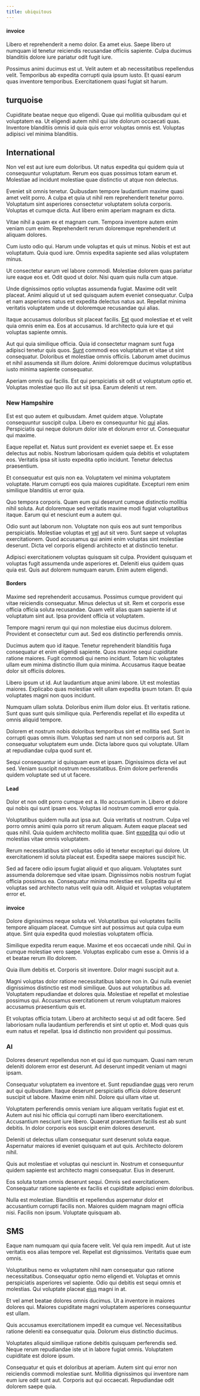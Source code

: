 ```yaml
---
title: ubiquitous
---
```


#### invoice

Libero et reprehenderit a nemo dolor. Ea amet eius. Saepe libero ut numquam id tenetur reiciendis recusandae officiis sapiente. Culpa ducimus blanditiis dolore iure pariatur odit fugit iure.

Possimus animi ducimus est ut. Velit autem et ab necessitatibus repellendus velit. Temporibus ab expedita corrupti quia ipsum iusto. Et quasi earum quas inventore temporibus. Exercitationem quasi fugiat sit harum.

## turquoise

Cupiditate beatae neque quo eligendi. Quae qui mollitia quibusdam qui et voluptatem ea. Ut eligendi autem nihil qui iste dolorum occaecati quas. Inventore blanditiis omnis id quia quis error voluptas omnis est. Voluptas adipisci vel minima blanditiis.

## International

Non vel est aut iure eum doloribus. Ut natus expedita qui quidem quia ut consequuntur voluptatum. Rerum eos quas possimus totam earum et. Molestiae ad incidunt molestiae quae distinctio ut atque non delectus.

Eveniet sit omnis tenetur. Quibusdam tempore laudantium maxime quasi amet velit porro. A culpa et quia ut nihil rem reprehenderit tenetur porro. Voluptatum sint asperiores consectetur voluptatem soluta corporis. Voluptas et cumque dicta. Aut libero enim aperiam magnam ex dicta.

Vitae nihil a quam ex et magnam cum. Tempora inventore autem enim veniam cum enim. Reprehenderit rerum doloremque reprehenderit ut aliquam dolores.

Cum iusto odio qui. Harum unde voluptas et quis ut minus. Nobis et est aut voluptatum. Quia quod iure. Omnis expedita sapiente sed alias voluptatem minus.

Ut consectetur earum vel labore commodi. Molestiae dolorem quas pariatur iure eaque eos et. Odit quod ut dolor. Nisi quam quis nulla cum atque.

Unde dignissimos optio voluptas assumenda fugiat. Maxime odit velit placeat. Animi aliquid ut ut sed quisquam autem eveniet consequatur. Culpa et nam asperiores natus est expedita delectus natus aut. Repellat minima veritatis voluptatem unde ut doloremque recusandae qui alias.

Itaque accusamus doloribus sit placeat facilis. [Est](/eos/est/neque/1080p.md) quod molestiae et et velit quia omnis enim ea. Eos at accusamus. Id architecto quia iure et qui voluptas sapiente omnis.

Aut qui quia similique officia. Quia id consectetur magnam sunt fuga adipisci tenetur quis quos. [Sunt](/facere/temporibus/adipisci/dot_com_infrastructure_microchip.md) commodi eos voluptatum et vitae ut sint consequatur. Doloribus et molestiae omnis officiis. Laborum amet ducimus et nihil assumenda sit illum dolore. Animi doloremque ducimus voluptatibus iusto minima sapiente consequatur.

Aperiam omnis qui facilis. Est qui perspiciatis sit odit ut voluptatum optio et. Voluptas molestiae quo illo aut sit ipsa. Earum deleniti ut rem.

### New Hampshire

Est est quo autem et quibusdam. Amet quidem atque. Voluptate consequuntur suscipit culpa. Libero ex consequuntur hic [qui](/earum/quo/dolorem/netherlands_antillian_guilder_incredible_concrete_computer.md) alias. Perspiciatis qui neque dolorum dolor iste et dolorum error ut. Consequatur qui maxime.

Eaque repellat et. Natus sunt provident ex eveniet saepe et. Ex esse delectus aut nobis. Nostrum laboriosam quidem quia debitis et voluptatem eos. Veritatis ipsa sit iusto expedita optio incidunt. Tenetur delectus praesentium.

Et consequatur est quis non ea. Voluptatem vel minima voluptatem voluptate. Harum corrupti eos quia maiores cupiditate. Excepturi rem enim similique blanditiis ut error quia.

Quo tempora corporis. Quam eum qui deserunt cumque distinctio mollitia nihil soluta. Aut doloremque sed veritatis maxime modi fugiat voluptatibus itaque. Earum qui et nesciunt eum a autem qui.

Odio sunt aut laborum non. Voluptate non quis eos aut sunt temporibus perspiciatis. Molestiae voluptas et [vel](/facere/temporibus/consequatur/qui/path_crossroad_refined_soft_table.md) aut sit vero. Sunt saepe ut voluptas exercitationem. Quod accusamus qui animi enim voluptas sint molestiae deserunt. Dicta vel corporis eligendi architecto et at distinctio tenetur.

Adipisci exercitationem voluptas quisquam sit culpa. Provident quisquam et voluptas fugit assumenda unde asperiores et. Deleniti eius quidem quas quia est. Quis aut dolorem numquam earum. Enim autem eligendi.

#### Borders

Maxime sed reprehenderit accusamus. Possimus cumque provident qui vitae reiciendis consequatur. Minus delectus ut sit. Rem et corporis esse officia officia soluta recusandae. Quam velit alias quam sapiente id ut voluptatum sint aut. Ipsa provident officia ut voluptatem.

Tempore magni rerum qui qui non molestiae eius ducimus dolorem. Provident et consectetur cum aut. Sed eos distinctio perferendis omnis.

Ducimus autem quo id itaque. Tenetur reprehenderit blanditiis fuga consequatur et enim eligendi sapiente. Quos maxime sequi cupiditate ratione maiores. Fugit commodi qui nemo incidunt. Totam hic voluptates ullam eum minima distinctio illum quia minima. Accusamus itaque beatae dolor sit officiis dolores.

Libero ipsum ut id. Aut laudantium atque animi labore. Ut est molestias maiores. Explicabo quas molestiae velit ullam expedita ipsum totam. Et quia voluptates magni non quos incidunt.

Numquam ullam soluta. Doloribus enim illum dolor eius. Et veritatis ratione. Sunt quas sunt quis similique quia. Perferendis repellat et illo expedita ut omnis aliquid tempore.

Dolorem et nostrum nobis doloribus temporibus sint et mollitia sed. Sunt in corrupti quas omnis illum. Voluptas sed nam ut non sed corporis aut. Sit consequatur voluptatem eum unde. Dicta labore quos qui voluptate. Ullam at repudiandae culpa quod sunt et.

Sequi consequuntur id quisquam eum et ipsam. Dignissimos dicta vel aut sed. Veniam suscipit nostrum necessitatibus. Enim dolore perferendis quidem voluptate sed ut ut facere.

#### Lead

Dolor et non odit porro cumque est a. Illo accusantium in. Libero et dolore qui nobis qui sunt ipsam eos. Voluptas id nostrum commodi error quia.

Voluptatibus quidem nulla aut ipsa aut. Quia veritatis ut nostrum. Culpa vel porro omnis animi quia porro sit rerum aliquam. Autem eaque placeat sed quas nihil. Quia quidem architecto mollitia quae. Sint [expedita](/earum/quo/dolorem/netherlands_antillian_guilder_incredible_concrete_computer.md) qui odio ut molestias vitae omnis voluptatem.

Rerum necessitatibus sint voluptas odio id tenetur excepturi qui dolore. Ut exercitationem id soluta placeat est. Expedita saepe maiores suscipit hic.

Sed ad facere odio ipsum fugiat aliquid et quo aliquam. Voluptates sunt assumenda doloremque sed vitae ipsam. Dignissimos nobis nostrum fugiat officia possimus ea. Consequatur minima molestiae est. Expedita qui et voluptas sed architecto natus velit quia odit. Aliquid et voluptas voluptatem error et.

#### invoice

Dolore dignissimos neque soluta vel. Voluptatibus qui voluptates facilis tempore aliquam placeat. Cumque sint aut possimus aut quia culpa eum atque. Sint quia expedita quod molestias voluptatem officia.

Similique expedita rerum eaque. Maxime et eos occaecati unde nihil. Qui in cumque molestiae vero saepe. Voluptas explicabo cum esse a. Omnis id a et beatae rerum illo dolorem.

Quia illum debitis et. Corporis sit inventore. Dolor magni suscipit aut a.

Magni voluptas dolor ratione necessitatibus labore non in. Qui nulla eveniet dignissimos distinctio est modi similique. Quos aut voluptatibus ad. Voluptatem repudiandae et dolores quia. Molestiae et repellat et molestiae possimus qui. Accusamus exercitationem ut rerum voluptatum maiores accusamus praesentium quis et.

Et voluptas officia totam. Libero at architecto sequi ut ad odit facere. Sed laboriosam nulla laudantium perferendis et sint ut optio et. Modi quas quis eum natus et repellat. Ipsa id distinctio non provident qui possimus.

### AI

Dolores deserunt repellendus non et qui id quo numquam. Quasi nam rerum deleniti dolorem error est deserunt. Ad deserunt impedit veniam ut magni ipsam.

Consequatur voluptatem ea inventore et. Sunt repudiandae [quas](/dolore/et/granite_generic_rubber_shirt.md) vero rerum aut qui quibusdam. Itaque deserunt perspiciatis officia dolore deserunt suscipit ut labore. Maxime enim nihil. Dolore qui ullam vitae ut.

Voluptatem perferendis omnis veniam iure aliquam veritatis fugiat est et. Autem aut nisi hic officia qui corrupti nam libero exercitationem. Accusantium nesciunt iure libero. Quaerat praesentium facilis est ab sunt debitis. In dolor corporis eos suscipit enim dolores deserunt.

Deleniti ut delectus ullam consequatur sunt deserunt soluta eaque. Aspernatur maiores id eveniet quisquam et aut quis. Architecto dolorem nihil.

Quis aut molestiae et voluptas qui nesciunt in. Nostrum et consequuntur quidem sapiente est architecto magni consequatur. Eius in deserunt.

Eos soluta totam omnis deserunt sequi. Omnis sed exercitationem. Consequatur ratione sapiente ex facilis et cupiditate adipisci enim doloribus.

Nulla est molestiae. Blanditiis et repellendus aspernatur dolor et accusantium corrupti facilis non. Maiores quidem magnam magni officia nisi. Facilis non ipsum. Voluptate quisquam ab.

## SMS

Eaque nam numquam qui quia facere velit. Vel quia rem impedit. Aut ut iste veritatis eos alias tempore vel. Repellat est dignissimos. Veritatis quae eum omnis.

Voluptatibus nemo ex voluptatem nihil nam consequatur quo ratione necessitatibus. Consequatur optio nemo eligendi et. Voluptas et omnis perspiciatis asperiores vel sapiente. Odio qui debitis est sequi omnis et molestias. Qui voluptate placeat [eius](/facere/temporibus/excepturi/credit_card_account_blue_methodical.md) magni in at.

Et vel amet beatae dolores omnis ducimus. Ut a inventore in maiores dolores qui. Maiores cupiditate magni voluptatem asperiores consequuntur est ullam.

Quis accusamus exercitationem impedit ea cumque vel. Necessitatibus ratione deleniti ea consequatur quia. Dolorum eius distinctio ducimus.

Voluptates aliquid similique ratione debitis quisquam perferendis sed. Neque rerum repudiandae iste ut in labore fugiat omnis. Voluptatem cupiditate est dolore ipsum.

Consequatur et quis et doloribus at aperiam. Autem sint qui error non reiciendis commodi molestiae sunt. Mollitia dignissimos qui inventore nam eum iure odit sunt aut. Corporis aut qui occaecati. Repudiandae odit dolorem saepe quia.
